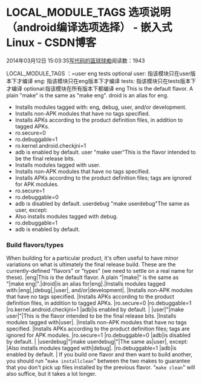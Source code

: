 
# LOCAL_MODULE_TAGS 选项说明（android编译选项选择） - 嵌入式Linux - CSDN博客

2014年03月12日 15:03:35[写代码的篮球球痴](https://me.csdn.net/weiqifa0)阅读数：1943


LOCAL_MODULE_TAGS ：=user eng tests optional
user: 指该模块只在user版本下才编译
eng: 指该模块只在eng版本下才编译
tests: 指该模块只在tests版本下才编译
optional:指该模块在所有版本下都编译
eng This is the default flavor. A plain "make" is the same as "make eng". droid is an alias for eng.
* Installs modules tagged with: eng, debug, user, and/or development.
* Installs non-APK modules that have no tags specified.
* Installs APKs according to the product definition files, in addition to tagged APKs.
* ro.secure=0
* ro.debuggable=1
* ro.kernel.android.checkjni=1
* adb is enabled by default.
user "make user"This is the flavor intended to be the final release
 bits.
* Installs modules tagged with user.
* Installs non-APK modules that have no tags specified.
* Installs APKs according to the product definition files; tags are ignored for APK modules.
* ro.secure=1
* ro.debuggable=0
* adb is disabled by default.
userdebug "make userdebug"The same as user, except:
* Also installs modules tagged with debug.
* ro.debuggable=1
* adb is enabled by default.

### Build flavors/types
When building for a particular product, it's often useful to have minor variations on what is ultimately the final release build. These are the currently-defined "flavors" or "types" (we need to settle on a real name for these).
|eng|This is the default flavor. A plain "|make|" is the same as "|make eng|".|droid|is an alias for|eng|.|Installs modules tagged with:|eng|,|debug|,|user|, and/or|development|.
|Installs non-APK modules that have no tags specified.
|Installs APKs according to the product definition files, in addition to tagged APKs.
|ro.secure=0
|ro.debuggable=1
|ro.kernel.android.checkjni=1
|adb|is enabled by default.
|
|user|"|make user|"|This is the flavor intended to be the final release bits.
|Installs modules tagged with|user|.
|Installs non-APK modules that have no tags specified.
|Installs APKs according to the product definition files; tags are ignored for APK modules.
|ro.secure=1
|ro.debuggable=0
|adb|is disabled by default.
|
|userdebug|"|make userdebug|"|The same as|user|, except:
|Also installs modules tagged with|debug|.
|ro.debuggable=1
|adb|is enabled by default.
|
If you build one flavor and then want to build another, you should run "`make installclean`" between the two makes to guarantee that you don't pick up files installed by the previous flavor. "`make clean`" will also suffice, but it takes
 a lot longer.

